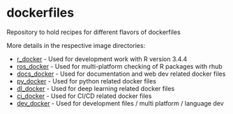 # dockerfiles
Repository to hold recipes for different flavors of dockerfiles

More details in the respective image directories:

- [r_docker](https://github.com/mascaaj/dockerfiles/tree/master/r_docker/) - Used for development work with R version 3.4.4
- [ros_docker](https://github.com/mascaaj/dockerfiles/tree/master/ros_docker/) - Used for multi-platform checking of R packages with rhub
- [docs_docker](https://github.com/mascaaj/dockerfiles/tree/master/docs_docker/) - Used for documentation and web dev related docker files
- [py_docker](https://github.com/mascaaj/dockerfiles/tree/master/py_docker/) - Used for python related docker files
- [dl_docker](https://github.com/mascaaj/dockerfiles/tree/master/dl_docker/) - Used for deep learning related docker files
- [ci_docker](https://github.com/mascaaj/dockerfiles/tree/master/ci_docker/) - Used for CI/CD related docker files
- [dev_docker](https://github.com/mascaaj/dockerfiles/tree/master/dev_docker/) - Used for development files / multi platform / language dev
